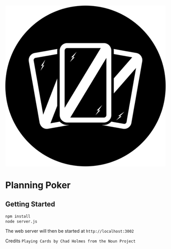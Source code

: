 <p align="center">
    <img src="assets/logo.png" alt="Logo"/>
</p>

Planning Poker
===

Getting Started
---

```
npm install
node server.js
```

The web server will then be started at `http://localhost:3002`

Credits
`Playing Cards by Chad Holmes from the Noun Project`